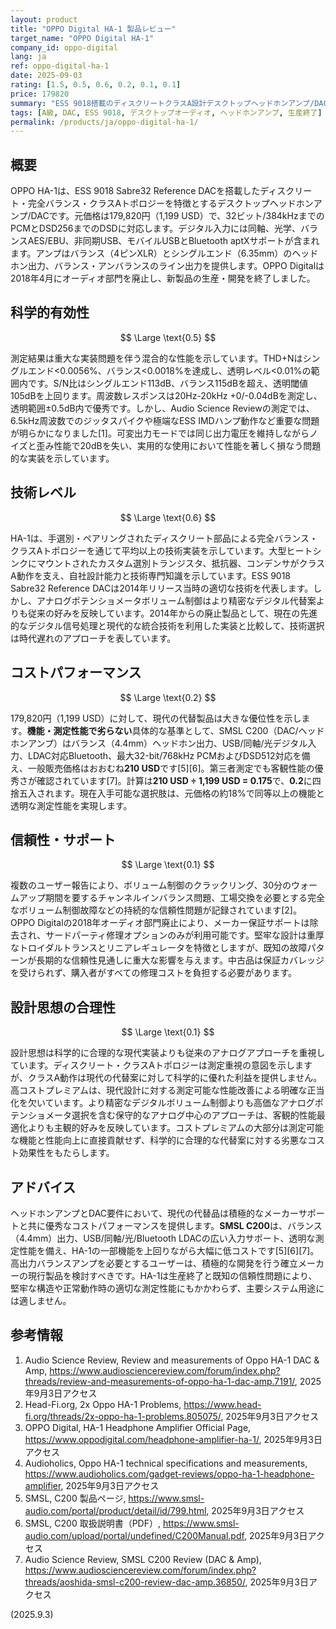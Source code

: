 ```yaml
---
layout: product
title: "OPPO Digital HA-1 製品レビュー"
target_name: "OPPO Digital HA-1"
company_id: oppo-digital
lang: ja
ref: oppo-digital-ha-1
date: 2025-09-03
rating: [1.5, 0.5, 0.6, 0.2, 0.1, 0.1]
price: 179820
summary: "ESS 9018搭載のディスクリートクラスA設計デスクトップヘッドホンアンプ/DAC、生産終了・重大な信頼性問題あり"
tags: [A級, DAC, ESS 9018, デスクトップオーディオ, ヘッドホンアンプ, 生産終了]
permalink: /products/ja/oppo-digital-ha-1/
---
```

## 概要

OPPO HA-1は、ESS 9018 Sabre32 Reference DACを搭載したディスクリート・完全バランス・クラスAトポロジーを特徴とするデスクトップヘッドホンアンプ/DACです。元価格は179,820円（1,199 USD）で、32ビット/384kHzまでのPCMとDSD256までのDSDに対応します。デジタル入力には同軸、光学、バランスAES/EBU、非同期USB、モバイルUSBとBluetooth aptXサポートが含まれます。アンプはバランス（4ピンXLR）とシングルエンド（6.35mm）のヘッドホン出力、バランス・アンバランスのライン出力を提供します。OPPO Digitalは2018年4月にオーディオ部門を廃止し、新製品の生産・開発を終了しました。

## 科学的有効性

$$ \Large \text{0.5} $$

測定結果は重大な実装問題を伴う混合的な性能を示しています。THD+Nはシングルエンド<0.0056%、バランス<0.0018%を達成し、透明レベル<0.01%の範囲内です。S/N比はシングルエンド113dB、バランス115dBを超え、透明閾値105dBを上回ります。周波数レスポンスは20Hz-20kHz +0/-0.04dBを測定し、透明範囲±0.5dB内で優秀です。しかし、Audio Science Reviewの測定では、6.5kHz周波数でのジッタスパイクや極端なESS IMDハンプ動作など重要な問題が明らかになりました[1]。可変出力モードでは同じ出力電圧を維持しながらノイズと歪み性能で20dBを失い、実用的な使用において性能を著しく損なう問題的な実装を示しています。

## 技術レベル

$$ \Large \text{0.6} $$

HA-1は、手選別・ペアリングされたディスクリート部品による完全バランス・クラスAトポロジーを通じて平均以上の技術実装を示しています。大型ヒートシンクにマウントされたカスタム選別トランジスタ、抵抗器、コンデンサがクラスA動作を支え、自社設計能力と技術専門知識を示しています。ESS 9018 Sabre32 Reference DACは2014年リリース当時の適切な技術を代表します。しかし、アナログポテンショメータボリューム制御はより精密なデジタル代替案よりも従来の好みを反映しています。2014年からの廃止製品として、現在の先進的なデジタル信号処理と現代的な統合技術を利用した実装と比較して、技術選択は時代遅れのアプローチを表しています。

## コストパフォーマンス

$$ \Large \text{0.2} $$

179,820円（1,199 USD）に対して、現代の代替製品は大きな優位性を示します。**機能・測定性能で劣らない**具体的な基準として、SMSL C200（DAC/ヘッドホンアンプ）はバランス（4.4mm）ヘッドホン出力、USB/同軸/光デジタル入力、LDAC対応Bluetooth、最大32-bit/768kHz PCMおよびDSD512対応を備え、一般販売価格はおおむね**210 USD**です[5][6]。第三者測定でも客観性能の優秀さが確認されています[7]。計算は**210 USD ÷ 1,199 USD = 0.175**で、**0.2**に四捨五入されます。現在入手可能な選択肢は、元価格の約18%で同等以上の機能と透明な測定性能を実現します。

## 信頼性・サポート

$$ \Large \text{0.1} $$

複数のユーザー報告により、ボリューム制御のクラックリング、30分のウォームアップ期間を要するチャンネルインバランス問題、工場交換を必要とする完全なボリューム制御故障などの持続的な信頼性問題が記録されています[2]。OPPO Digitalの2018年オーディオ部門廃止により、メーカー保証サポートは除去され、サードパーティ修理オプションのみが利用可能です。堅牢な設計は重厚なトロイダルトランスとリニアレギュレータを特徴としますが、既知の故障パターンが長期的な信頼性見通しに重大な影響を与えます。中古品は保証カバレッジを受けられず、購入者がすべての修理コストを負担する必要があります。

## 設計思想の合理性

$$ \Large \text{0.1} $$

設計思想は科学的に合理的な現代実装よりも従来のアナログアプローチを重視しています。ディスクリート・クラスAトポロジーは測定重視の意図を示しますが、クラスA動作は現代の代替案に対して科学的に優れた利益を提供しません。高コストプレミアムは、現代設計に対する測定可能な性能改善による明確な正当化を欠いています。より精密なデジタルボリューム制御よりも高価なアナログポテンショメータ選択を含む保守的なアナログ中心のアプローチは、客観的性能最適化よりも主観的好みを反映しています。コストプレミアムの大部分は測定可能な機能と性能向上に直接貢献せず、科学的に合理的な代替案に対する劣悪なコスト効果性をもたらします。

## アドバイス

ヘッドホンアンプとDAC要件において、現代の代替品は積極的なメーカーサポートと共に優秀なコストパフォーマンスを提供します。**SMSL C200**は、バランス（4.4mm）出力、USB/同軸/光/Bluetooth LDACの広い入力サポート、透明な測定性能を備え、HA-1の一部機能を上回りながら大幅に低コストです[5][6][7]。高出力バランスアンプを必要とするユーザーは、積極的な開発を行う確立メーカーの現行製品を検討すべきです。HA-1は生産終了と既知の信頼性問題により、堅牢な構造や正常動作時の適切な測定性能にもかかわらず、主要システム用途には適しません。

## 参考情報

1. Audio Science Review, Review and measurements of Oppo HA-1 DAC & Amp, https://www.audiosciencereview.com/forum/index.php?threads/review-and-measurements-of-oppo-ha-1-dac-amp.7191/, 2025年9月3日アクセス  
2. Head-Fi.org, 2x Oppo HA-1 Problems, https://www.head-fi.org/threads/2x-oppo-ha-1-problems.805075/, 2025年9月3日アクセス  
3. OPPO Digital, HA-1 Headphone Amplifier Official Page, https://www.oppodigital.com/headphone-amplifier-ha-1/, 2025年9月3日アクセス  
4. Audioholics, Oppo HA-1 technical specifications and measurements, https://www.audioholics.com/gadget-reviews/oppo-ha-1-headphone-amplifier, 2025年9月3日アクセス  
5. SMSL, C200 製品ページ, https://www.smsl-audio.com/portal/product/detail/id/799.html, 2025年9月3日アクセス  
6. SMSL, C200 取扱説明書（PDF）, https://www.smsl-audio.com/upload/portal/undefined/C200Manual.pdf, 2025年9月3日アクセス  
7. Audio Science Review, SMSL C200 Review (DAC & Amp), https://www.audiosciencereview.com/forum/index.php?threads/aoshida-smsl-c200-review-dac-amp.36850/, 2025年9月3日アクセス

(2025.9.3)

